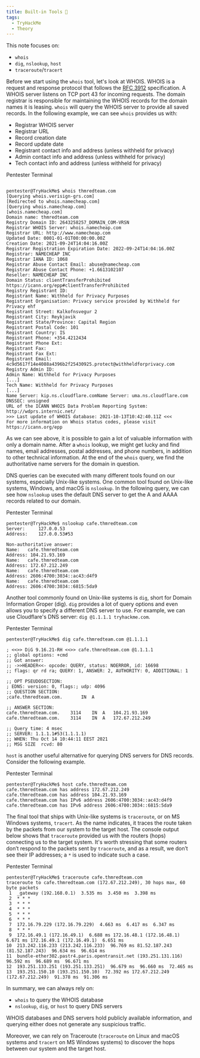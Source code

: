```yaml
---
title: Built-in Tools 🐔
tags:
  - TryHackMe
  - Theory
---
```

This note focuses on:

- `whois`
- `dig`, `nslookup`, `host`
- `traceroute`/`tracert`

Before we start using the `whois` tool, let's look at WHOIS. WHOIS is a request and response protocol that follows the [RFC 3912](https://www.ietf.org/rfc/rfc3912.txt) specification. A WHOIS server listens on TCP port 43 for incoming requests. The domain registrar is responsible for maintaining the WHOIS records for the domain names it is leasing. `whois` will query the WHOIS server to provide all saved records. In the following example, we can see `whois` provides us with:

- Registrar WHOIS server
- Registrar URL
- Record creation date
- Record update date
- Registrant contact info and address (unless withheld for privacy)
- Admin contact info and address (unless withheld for privacy)
- Tech contact info and address (unless withheld for privacy)

Pentester Terminal

````shell
           
pentester@TryHackMe$ whois thmredteam.com
[Querying whois.verisign-grs.com]
[Redirected to whois.namecheap.com]
[Querying whois.namecheap.com]
[whois.namecheap.com]
Domain name: thmredteam.com
Registry Domain ID: 2643258257_DOMAIN_COM-VRSN
Registrar WHOIS Server: whois.namecheap.com
Registrar URL: http://www.namecheap.com
Updated Date: 0001-01-01T00:00:00.00Z
Creation Date: 2021-09-24T14:04:16.00Z
Registrar Registration Expiration Date: 2022-09-24T14:04:16.00Z
Registrar: NAMECHEAP INC
Registrar IANA ID: 1068
Registrar Abuse Contact Email: abuse@namecheap.com
Registrar Abuse Contact Phone: +1.6613102107
Reseller: NAMECHEAP INC
Domain Status: clientTransferProhibited https://icann.org/epp#clientTransferProhibited
Registry Registrant ID: 
Registrant Name: Withheld for Privacy Purposes
Registrant Organisation: Privacy service provided by Withheld for Privacy ehf
Registrant Street: Kalkofnsvegur 2 
Registrant City: Reykjavik
Registrant State/Province: Capital Region
Registrant Postal Code: 101
Registrant Country: IS
Registrant Phone: +354.4212434
Registrant Phone Ext: 
Registrant Fax: 
Registrant Fax Ext: 
Registrant Email: 4c9d5617f14e4088a4396b2f25430925.protect@withheldforprivacy.com
Registry Admin ID: 
Admin Name: Withheld for Privacy Purposes
[...]
Tech Name: Withheld for Privacy Purposes
[...]
Name Server: kip.ns.cloudflare.comName Server: uma.ns.cloudflare.com
DNSSEC: unsigned
URL of the ICANN WHOIS Data Problem Reporting System: http://wdprs.internic.net/
>>> Last update of WHOIS database: 2021-10-13T10:42:40.11Z <<<
For more information on Whois status codes, please visit https://icann.org/epp
````

As we can see above, it is possible to gain a lot of valuable information with only a domain name. After a `whois` lookup, we might get lucky and find names, email addresses, postal addresses, and phone numbers, in addition to other technical information. At the end of the `whois` query, we find the authoritative name servers for the domain in question.

DNS queries can be executed with many different tools found on our systems, especially Unix-like systems. One common tool found on Unix-like systems, Windows, and macOS is `nslookup`. In the following query, we can see how `nslookup` uses the default DNS server to get the A and AAAA records related to our domain.

Pentester Terminal

````shell
pentester@TryHackMe$ nslookup cafe.thmredteam.com
Server:		127.0.0.53
Address:	127.0.0.53#53

Non-authoritative answer:
Name:	cafe.thmredteam.com
Address: 104.21.93.169
Name:	cafe.thmredteam.com
Address: 172.67.212.249
Name:	cafe.thmredteam.com
Address: 2606:4700:3034::ac43:d4f9
Name:	cafe.thmredteam.com
Address: 2606:4700:3034::6815:5da9
````

Another tool commonly found on Unix-like systems is `dig`, short for Domain Information Groper (dig). `dig` provides a lot of query options and even allows you to specify a different DNS server to use. For example, we can use Cloudflare's DNS server: `dig @1.1.1.1 tryhackme.com`.

Pentester Terminal

````shell 
pentester@TryHackMe$ dig cafe.thmredteam.com @1.1.1.1

; <<>> DiG 9.16.21-RH <<>> cafe.thmredteam.com @1.1.1.1
;; global options: +cmd
;; Got answer:
;; ->>HEADER<<- opcode: QUERY, status: NOERROR, id: 16698
;; flags: qr rd ra; QUERY: 1, ANSWER: 2, AUTHORITY: 0, ADDITIONAL: 1

;; OPT PSEUDOSECTION:
; EDNS: version: 0, flags:; udp: 4096
;; QUESTION SECTION:
;cafe.thmredteam.com.		IN	A

;; ANSWER SECTION:
cafe.thmredteam.com.	3114	IN	A	104.21.93.169
cafe.thmredteam.com.	3114	IN	A	172.67.212.249

;; Query time: 4 msec
;; SERVER: 1.1.1.1#53(1.1.1.1)
;; WHEN: Thu Oct 14 10:44:11 EEST 2021
;; MSG SIZE  rcvd: 80
````

`host` is another useful alternative for querying DNS servers for DNS records. Consider the following example.

Pentester Terminal

````shell
pentester@TryHackMe$ host cafe.thmredteam.com
cafe.thmredteam.com has address 172.67.212.249
cafe.thmredteam.com has address 104.21.93.169
cafe.thmredteam.com has IPv6 address 2606:4700:3034::ac43:d4f9
cafe.thmredteam.com has IPv6 address 2606:4700:3034::6815:5da9
````

The final tool that ships with Unix-like systems is `traceroute`, or on MS Windows systems, `tracert`. As the name indicates, it traces the route taken by the packets from our system to the target host. The console output below shows that `traceroute` provided us with the routers (hops) connecting us to the target system. It's worth stressing that some routers don’t respond to the packets sent by `traceroute`, and as a result, we don’t see their IP addresses; a `*` is used to indicate such a case.

Pentester Terminal

````shell  
pentester@TryHackMe$ traceroute cafe.thmredteam.com
traceroute to cafe.thmredteam.com (172.67.212.249), 30 hops max, 60 byte packets
 1  _gateway (192.168.0.1)  3.535 ms  3.450 ms  3.398 ms
 2  * * *
 3  * * *
 4  * * *
 5  * * *
 6  * * *
 7  172.16.79.229 (172.16.79.229)  4.663 ms  6.417 ms  6.347 ms
 8  * * *
 9  172.16.49.1 (172.16.49.1)  6.688 ms 172.16.48.1 (172.16.48.1)  6.671 ms 172.16.49.1 (172.16.49.1)  6.651 ms
10  213.242.116.233 (213.242.116.233)  96.769 ms 81.52.187.243 (81.52.187.243)  96.634 ms  96.614 ms
11  bundle-ether302.pastr4.paris.opentransit.net (193.251.131.116)  96.592 ms  96.689 ms  96.671 ms
12  193.251.133.251 (193.251.133.251)  96.679 ms  96.660 ms  72.465 ms
13  193.251.150.10 (193.251.150.10)  72.392 ms 172.67.212.249 (172.67.212.249)  91.378 ms  91.306 ms
````

In summary, we can always rely on:

- `whois` to query the WHOIS database
- `nslookup`, `dig`, or `host` to query DNS servers

WHOIS databases and DNS servers hold publicly available information, and querying either does not generate any suspicious traffic.

Moreover, we can rely on Traceroute (`traceroute` on Linux and macOS systems and `tracert` on MS Windows systems) to discover the hops between our system and the target host.